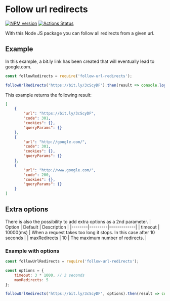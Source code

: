 # Follow url redirects
[![NPM version](https://img.shields.io/npm/v/follow-url-redirects)](https://www.npmjs.com/package/follow-url-redirects)
[![Actions Status](https://github.com/mrdaano/follow-url-redirects/workflows/Node.js%20CI/badge.svg)](https://github.com/mrdaano/follow-url-redirects/actions)

With this Node JS package you can follow all redirects from a given url.

## Example
In this example, a bit.ly link has been created that will eventually lead to google.com.

```javascript
const followRedirects = require('follow-url-redirects');

followUrlRedirects('https://bit.ly/3cScyDF').then(result => console.log(result));
```
This example returns the following result:
```json
[
    {
        "url": "https://bit.ly/3cScyDF",
        "code": 301,
        "cookies": {},
        "queryParams": {}
    },
    {
        "url": "http://google.com/",
        "code": 301,
        "cookies": {},
        "queryParams": {}
    },
    {
        "url": "http://www.google.com/",
        "code": 200,
        "cookies": {},
        "queryParams": {}
    }
]
```
## Extra options
There is also the possibility to add extra options as a 2nd parameter.
| Option | Default | Description |
|--------|---------|-------------|
| timeout | 10000(ms) | When a request takes too long it stops. In this case after 10 seconds |
| maxRedirects | 10 | The maximum number of redirects. |
### Example with options
```javascript
const followUrlRedirects = require('follow-url-redirects');

const options = {
    timeout: 3 * 1000, // 3 seconds
    maxRedirects: 5
};

followUrlRedirects('https://bit.ly/3cScyDF', options).then(result => console.log(result));
```
